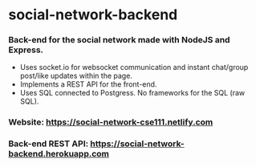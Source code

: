 # social-network-backend


### Back-end for the social network made with NodeJS and Express. 
  - Uses socket.io for websocket communication and instant chat/group post/like updates within the page.
  - Implements a REST API for the front-end.
  - Uses SQL connected to Postgress. No frameworks for the SQL (raw SQL).

### Website: https://social-network-cse111.netlify.com
### Back-end REST API: https://social-network-backend.herokuapp.com
